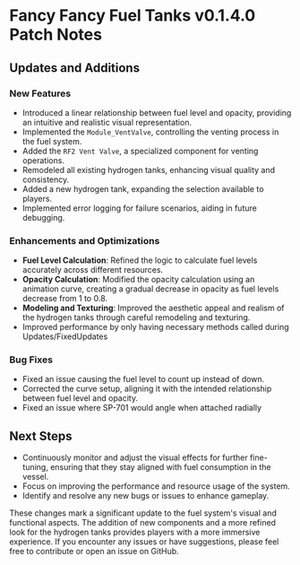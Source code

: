 # Fancy Fancy Fuel Tanks v0.1.4.0 Patch Notes

## Updates and Additions

### New Features
  - Introduced a linear relationship between fuel level and opacity, providing an intuitive and realistic visual representation.
  - Implemented the `Module_VentValve`, controlling the venting process in the fuel system.
  - Added the `RF2 Vent Valve`, a specialized component for venting operations.
  - Remodeled all existing hydrogen tanks, enhancing visual quality and consistency.
  - Added a new hydrogen tank, expanding the selection available to players.
  - Implemented error logging for failure scenarios, aiding in future debugging.

### Enhancements and Optimizations
  - **Fuel Level Calculation**: Refined the logic to calculate fuel levels accurately across different resources.
  - **Opacity Calculation**: Modified the opacity calculation using an animation curve, creating a gradual decrease in opacity as fuel levels decrease from 1 to 0.8.
  - **Modeling and Texturing**: Improved the aesthetic appeal and realism of the hydrogen tanks through careful remodeling and texturing.
  -  Improved performance by only having necessary methods called during Updates/FixedUpdates

### Bug Fixes
  - Fixed an issue causing the fuel level to count up instead of down.
  - Corrected the curve setup, aligning it with the intended relationship between fuel level and opacity.
  - Fixed an issue where SP-701 would angle when attached radially

## Next Steps
- Continuously monitor and adjust the visual effects for further fine-tuning, ensuring that they stay aligned with fuel consumption in the vessel.
- Focus on improving the performance and resource usage of the system.
- Identify and resolve any new bugs or issues to enhance gameplay.

These changes mark a significant update to the fuel system's visual and functional aspects. The addition of new components and a more refined look for the hydrogen tanks provides players with a more immersive experience. If you encounter any issues or have suggestions, please feel free to contribute or open an issue on GitHub.
